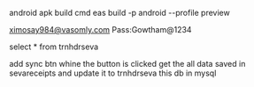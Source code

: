 

android apk build cmd
eas build -p android --profile preview

ximosay984@vasomly.com Pass:Gowtham@1234


select * from trnhdrseva


add sync btn whine the button is clicked get the all data saved in sevareceipts and update it to trnhdrseva this db in mysql















